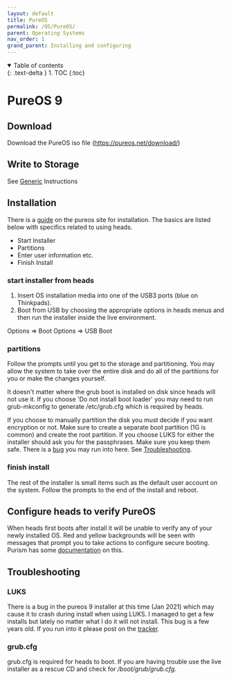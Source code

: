 ```yaml
---
layout: default
title: PureOS
permalink: /OS/PureOS/
parent: Operating Systems
nav_order: 1
grand_parent: Installing and configuring
---
```


<!-- markdownlint-disable MD033 -->
<details open markdown="block">
  <summary>
    Table of contents
  </summary>
  {: .text-delta }
1. TOC
{:toc}
</details>
<!-- markdownlint-enable MD033 -->

PureOS 9
===

Download
----

Download the PureOS iso file (https://pureos.net/download/)


Write to Storage
----

See [Generic](../Generic/#alternative-options}) Instructions

Installation
----

There is a [guide](https://tracker.pureos.net/w/installation_guide/live_system_installation/) on the pureos site for installation.  The basics are listed below with specifics related to using heads.

* Start Installer
* Partitions
* Enter user information etc. 
* Finish Install

### start installer from heads

1. Insert OS installation media into one of the USB3 ports (blue on Thinkpads).
2. Boot from USB by choosing the appropriate options in heads menus and then run the installer inside the live environment.

Options => Boot Options => USB Boot


### partitions

Follow the prompts until you get to the storage and partitioning.  You may allow the system to take over the entire disk and do all of the partitions for you or make the changes yourself.

It doesn't matter where the grub boot is installed on disk since heads will not use it.  If you choose 'Do not install boot loader' you may need to run grub-mkconfig to generate /etc/grub.cfg which is required by heads.

If you choose to manually partition the disk you must decide if you want encryption or not.  Make sure to create a separate boot partition (1G is common) and create the root partition.  If you choose LUKS for either the installer should ask you for the passphrases. Make sure you keep them safe. There is a [bug](https://tracker.pureos.net/T752) you may run into here.  See [Troubleshooting](#troubleshooting).

### finish install

The rest of the installer is small items such as the default user account on the system.  Follow the prompts to the end of the install and reboot.


Configure heads to verify PureOS
----

When heads first boots after install it will be unable to verify any of your newly installed OS.  Red and yellow backgrounds will be seen with messages that prompt you to take actions to configure secure booting.  Purism has some [documentation](https://docs.puri.sm/PureBoot/GettingStarted.html#first-reboot) on this.


Troubleshooting
----

### LUKS

There is a bug in the pureos 9 installer at this time (Jan 2021) which may cause it to crash during install when using LUKS.  I managed to get a few installs but lately no matter what I do it will not install.  This bug is a few years old.  If you run into it please post on the [tracker](https://tracker.pureos.net/T752).

### grub.cfg

grub.cfg is required for heads to boot.  If you are having trouble use the live installer as a rescue CD and check for */boot/grub/grub.cfg*.